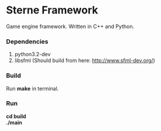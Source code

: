 Sterne Framework
===============

Game engine framework. Written in C++ and Python.

### Dependencies
1. python3.2-dev
2. libsfml (Should build from here: http://www.sfml-dev.org/)

### Build
Run **make** in terminal.

### Run
**cd build**  
**./main**
